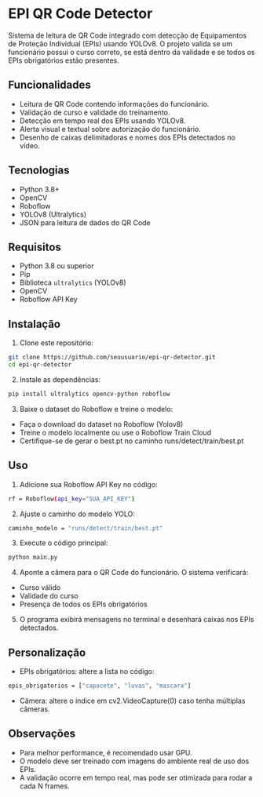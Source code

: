 # EPI QR Code Detector

Sistema de leitura de QR Code integrado com detecção de Equipamentos de Proteção Individual (EPIs) usando YOLOv8. O projeto valida se um funcionário possui o curso correto, se está dentro da validade e se todos os EPIs obrigatórios estão presentes.

## Funcionalidades

- Leitura de QR Code contendo informações do funcionário.
- Validação de curso e validade do treinamento.
- Detecção em tempo real dos EPIs usando YOLOv8.
- Alerta visual e textual sobre autorização do funcionário.
- Desenho de caixas delimitadoras e nomes dos EPIs detectados no vídeo.

## Tecnologias

- Python 3.8+
- OpenCV
- Roboflow
- YOLOv8 (Ultralytics)
- JSON para leitura de dados do QR Code

## Requisitos

- Python 3.8 ou superior
- Pip
- Biblioteca `ultralytics` (YOLOv8)
- OpenCV
- Roboflow API Key

## Instalação

1. Clone este repositório:

```bash
git clone https://github.com/seuusuario/epi-qr-detector.git
cd epi-qr-detector
```

2. Instale as dependências:

```bash
pip install ultralytics opencv-python roboflow
```

3. Baixe o dataset do Roboflow e treine o modelo:

- Faça o download do dataset no Roboflow (Yolov8)
- Treine o modelo localmente ou use o Roboflow Train Cloud
- Certifique-se de gerar o best.pt no caminho runs/detect/train/best.pt

## Uso

1. Adicione sua Roboflow API Key no código:

```bash
rf = Roboflow(api_key="SUA_API_KEY")
```

2. Ajuste o caminho do modelo YOLO:

```bash
caminho_modelo = "runs/detect/train/best.pt"
```

3. Execute o código principal:

```bash
python main.py
```

4. Aponte a câmera para o QR Code do funcionário. O sistema verificará:

- Curso válido
- Validade do curso
- Presença de todos os EPIs obrigatórios

5. O programa exibirá mensagens no terminal e desenhará caixas nos EPIs detectados.

## Personalização

- EPIs obrigatórios: altere a lista no código:

```bash
epis_obrigatorios = ["capacete", "luvas", "mascara"]
```

- Câmera: altere o índice em cv2.VideoCapture(0) caso tenha múltiplas câmeras.

## Observações

- Para melhor performance, é recomendado usar GPU.
- O modelo deve ser treinado com imagens do ambiente real de uso dos EPIs.
- A validação ocorre em tempo real, mas pode ser otimizada para rodar a cada N frames.